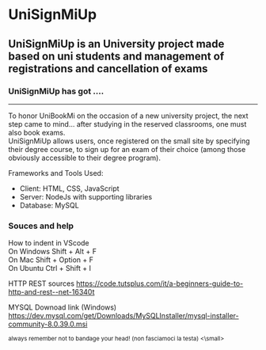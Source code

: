 # UniSignMiUp

## UniSignMiUp is an University project made based on uni students and management of registrations and cancellation of exams

### UniSignMiUp has got ....
-------------------------------------------------------------------------------------

To honor UniBookMi on the occasion of a new university project, the next step came to mind... after studying in the reserved classrooms, one must also book exams.  
UniSignMiUp allows users, once registered on the small site by specifying their degree course, to sign up for an exam of their choice (among those obviously accessible to their degree program).

Frameworks and Tools Used:
- Client: HTML, CSS, JavaScript
- Server: NodeJs with supporting libraries
- Database: MySQL

### Souces and help

How to indent in VScode <br />
On Windows Shift + Alt + F <br />
On Mac Shift + Option + F <br />
On Ubuntu Ctrl + Shift + I

HTTP REST sources 
https://code.tutsplus.com/it/a-beginners-guide-to-http-and-rest--net-16340t

MYSQL Downoad link (Windows)
https://dev.mysql.com/get/Downloads/MySQLInstaller/mysql-installer-community-8.0.39.0.msi

<small> always remember not to bandage your head! (non fasciamoci la testa) <\small>
